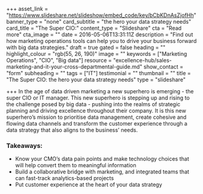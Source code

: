 +++
asset_link = "https://www.slideshare.net/slideshow/embed_code/key/bCbKDnAsZjofHh"
banner_type = "none"
card_subtitle = "the hero your data strategy needs"
card_title = "The Super CIO:"
content_type = "Slideshare"
cta = "Read more"
cta_image = ""
date = 2016-05-06T13:31:11Z
description = "Find out how marketing operations tools can help you to drive your business forward with big data strategies."
draft = true
gated = false
heading = ""
highlight_colour = "rgb(55, 26, 190)"
image = ""
keywords = ["Marketing Operations", "CIO", "Big data"]
resource = "excellence-hub/sales-marketing-and-it-your-cross-departmental-guide.md"
show_contact = "form"
subheading = ""
tags = ["IT"]
testimonial = ""
thumbnail = ""
title = "The Super CIO: the hero your data strategy needs"
type = "slideshare"

+++
In the age of data driven marketing a new superhero is emerging - the super CIO or IT manager. This new superhero is stepping up and rising to the challenge posed by big data - pushing into the realms of strategic planning and driving excellence throughout their company. It is this new superhero’s mission to prioritise data management, create cohesive and flowing data channels and transform the customer experience through a data strategy that also aligns to the business’ needs.

### Takeaways:

* Know your CMO’s data pain points and make technology choices that will help convert them to meaningful information
* Build a collaborative bridge with marketing, and integrated teams that can fast-track analytics-based projects
* Put customer experience at the heart of your data strategy